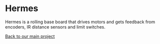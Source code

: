 # Hermes

Hermes is a rolling base board that drives motors and gets feedback from encoders, IR distance sensors and limit switches.

[Back to our main project](https://github.com/xenomorphales/xenomorphales)